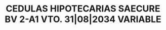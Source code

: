---
layout: asset
title: CEDULAS HIPOTECARIAS SAECURE BV 2-A1 VTO. 31|08|2034 VARIABLE
isin: XS0170289283
---
